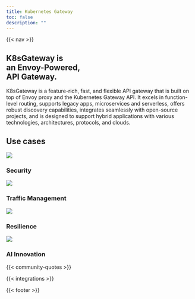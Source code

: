 ```yaml
---
title: Kubernetes Gateway
toc: false
description: ""
---
```


{{< nav >}}

<section class="bg-primary-bg text-white font-primary pb-[4.375rem] lg:pb-50 px-4 lg:px-12 xl:px-25 bg-[url(/hero-background.svg)] bg-center bg-no-repeat pt-[9.875rem] lg:pt-[19.4375rem] bg-[length:61.85319rem_60.14119rem] lg:bg-auto">
  <div class="mx-auto max-w-[1440px] flex flex-col lg:flex-row justify-between gap-[4.375rem] lg:gap-0">
    <h1 class="text-[2.1875rem] lg:text-[4.0625rem] font-semibold leading-[2.40625rem] lg:leading-[4.46875rem] lg:w-[44.34994rem]">
      K8sGateway is<br />an Envoy-Powered,<br />API Gateway.
    </h1>
    <p class="lg:w-[31.11344rem] text-xl">
      K8sGateway is a feature-rich, fast, and flexible API gateway that is built on top of Envoy proxy and the Kubernetes Gateway API. It excels in function-level routing, supports legacy apps, microservices and serverless, offers robust discovery capabilities, integrates seamlessly with open-source projects, and is designed to support hybrid applications with various technologies, architectures, protocols, and clouds.
    </p>
  </div>
</section>

<section class="py-50 px-12 xl:px-25 flex flex-col gap-[6.94rem] items-center max-w-[1440px] mx-auto">
  <h2 class="text-primary-text text-[2.5rem] leading-[2.75rem] font-semibold font-primary">
    Use cases
  </h2>
  <div class="flex gap-8 flex-wrap justify-center">
    <div class="flex gap-8 flex-wrap">
      <div class="flex flex-col items-center bg-card-bg py-[3.75rem] gap-[3.125rem] w-[17.875rem] h-[18.75rem]">
        <img src="/use-case-security.svg" />
        <h3 class="font-semibold text-[1.5625rem] leading-[1.71875rem] text-primary-text font-primary">Security</h3>
      </div>
      <div class="flex flex-col items-center bg-card-bg py-[3.75rem] gap-[3.125rem] w-[17.875rem] h-[18.75rem]">
        <img src="/use-case-traffic.svg" />
        <h3 class="font-semibold text-[1.5625rem] leading-[1.71875rem] text-primary-text font-primary">Traffic Management</h3>
      </div>
    </div>
    <div class="flex gap-8 flex-wrap">
      <div class="flex flex-col items-center bg-card-bg py-[3.75rem] gap-[3.125rem] w-[17.875rem] h-[18.75rem]">
        <img src="/use-case-resilience.svg" />
        <h3 class="font-semibold text-[1.5625rem] leading-[1.71875rem] text-primary-text font-primary">Resilience</h3>
      </div>
      <div class="flex flex-col items-center bg-card-bg py-[3.75rem] gap-[3.125rem] w-[17.875rem] h-[18.75rem]">
        <img src="/use-case-ai.svg" />
        <h3 class="font-semibold text-[1.5625rem] leading-[1.71875rem] text-primary-text font-primary">AI Innovation</h3>
      </div>
    </div>
  </div>
</section>

{{< community-quotes >}}

{{< integrations >}}

{{< footer >}}